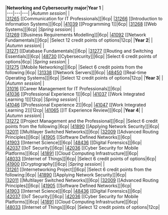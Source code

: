 
|**Networking and Cybersecurity major**|**Year 1**   |  
|---|---|---|
|_Autumn session_|   |  
|[31265](https://handbook.uts.edu.au/subjects/31265.html) [[Communication for IT Professionals]]|6cp|
|[31266](https://handbook.uts.edu.au/subjects/31266.html) [[Introduction to Information Systems]]|6cp|
|[41039](https://handbook.uts.edu.au/subjects/41039.html) [[Programming 1]]|6cp|
|[31268](https://handbook.uts.edu.au/subjects/31268.html) [[Web Systems]]|6cp|
|_Spring session_|   |   
|[31269](https://handbook.uts.edu.au/subjects/31269.html) [[Business Requirements Modelling]]|6cp|
|[41092](https://handbook.uts.edu.au/subjects/41092.html) [[Network Fundamentals]]|6cp|
|Select 12 credit points of options|12cp|
|**Year 2**|   |   
|_Autumn session_|   |   
|[31271](https://handbook.uts.edu.au/subjects/31271.html) [[Database Fundamentals]]|6cp|
|[31277](https://handbook.uts.edu.au/subjects/31277.html) [[Routing and Switching Essentials]]|6cp|
|[48730](https://handbook.uts.edu.au/subjects/48730.html) [[Cybersecurity]]|6cp|
|Select 6 credit points of options|6cp|
|_Spring session_|   |   
|[31275](https://handbook.uts.edu.au/subjects/31275.html) [[Mobile Networking]]|6cp|
|Select 6 credit points from the following:|6cp|
|[31338](https://handbook.uts.edu.au/subjects/31338.html) [[Network Servers]]|6cp|
|[48450](https://handbook.uts.edu.au/subjects/48450.html) [[Real-time Operating Systems]]|6cp|
|Select 12 credit points of options|12cp|
|**Year 3**|   |   
|_Autumn session_|   |   
|[31016](https://handbook.uts.edu.au/subjects/31016.html) [[Career Management for IT Professionals]]|6cp|
|[41036](https://handbook.uts.edu.au/subjects/41036.html) [[Professional Experience 1]]|6cp|
|[41037](https://handbook.uts.edu.au/subjects/41037.html) [[Work Integrated Learning 1]]|12cp|
|_Spring session_|   |   
|[41046](https://handbook.uts.edu.au/subjects/41046.html) [[Professional Experience 2]]|6cp|
|[41047](https://handbook.uts.edu.au/subjects/41047.html) [[Work Integrated Learning 2]]|12cp|
|[41065](https://handbook.uts.edu.au/subjects/41065.html) [[IT Experience Review]]|6cp|
|**Year 4**|   |   
|_Autumn session_|   |   
|[31272](https://handbook.uts.edu.au/subjects/31272.html) [[Project Management and the Professional]]|6cp|
|Select 6 credit points from the following:|6cp|
|[41890](https://handbook.uts.edu.au/subjects/41890.html) [[Applying Network Security]]|6cp|
|[32011](https://handbook.uts.edu.au/subjects/32011.html) [[Multilayer Switched Networks]]|6cp|
|[32009](https://handbook.uts.edu.au/subjects/32009.html) [[Advanced Routing Principles]]|6cp|
|[41905](https://handbook.uts.edu.au/subjects/41905.html) [[Software Defined Networks]]|6cp|
|[41903](https://handbook.uts.edu.au/subjects/41903.html) [[Internet Science]]|6cp|
|[48436](https://handbook.uts.edu.au/subjects/48436.html) [[Digital Forensics]]|6cp|
|[42037](https://handbook.uts.edu.au/subjects/42037.html) [[IoT Security]]|6cp|
|[42036](https://handbook.uts.edu.au/subjects/42036.html) [[Cyber Security for Mobile Platforms]]|6cp|
|[41891](https://handbook.uts.edu.au/subjects/41891.html) [[Cloud Computing Infrastructure]]|6cp|
|[48033](https://handbook.uts.edu.au/subjects/48033.html) [[Internet of Things]]|6cp|
|Select 6 credit points of options|6cp|
|[41900](https://handbook.uts.edu.au/subjects/41900.html) [[Cryptography]]|6cp|
|_Spring session_|   |   
|[31261](https://handbook.uts.edu.au/subjects/31261.html) [[Internetworking Project]]|6cp|
|Select 6 credit points from the following:|6cp|
|[41890](https://handbook.uts.edu.au/subjects/41890.html) [[Applying Network Security]]|6cp|
|[32011](https://handbook.uts.edu.au/subjects/32011.html) [[Multilayer Switched Networks]]|6cp|
|[32009](https://handbook.uts.edu.au/subjects/32009.html) [[Advanced Routing Principles]]|6cp|
|[41905](https://handbook.uts.edu.au/subjects/41905.html) [[Software Defined Networks]]|6cp|
|[41903](https://handbook.uts.edu.au/subjects/41903.html) [[Internet Science]]|6cp|
|[48436](https://handbook.uts.edu.au/subjects/48436.html) [[Digital Forensics]]|6cp|
|[42037](https://handbook.uts.edu.au/subjects/42037.html) [[IoT Security]]|6cp|
|[42036](https://handbook.uts.edu.au/subjects/42036.html) [[Cyber Security for Mobile Platforms]]|6cp|
|[41891](https://handbook.uts.edu.au/subjects/41891.html) [[Cloud Computing Infrastructure]]|6cp|
|[48033](https://handbook.uts.edu.au/subjects/48033.html) [[Internet of Things]]|6cp|
|Select 12 credit points of options|12cp|
 